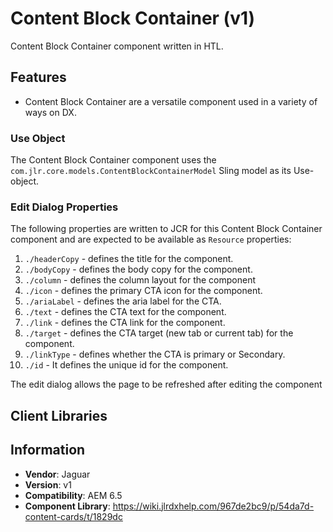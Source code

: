 <!-- Jaguar Component -->
Content Block Container (v1)
====
Content Block Container component written in HTL.

## Features

* Content Block Container are a versatile component used in a variety of ways on DX.

### Use Object
The Content Block Container component uses the `com.jlr.core.models.ContentBlockContainerModel` Sling model as its Use-object.

### Edit Dialog Properties
The following properties are written to JCR for this Content Block Container component and are expected to be available as `Resource` properties:

1. `./headerCopy` - defines the title for the component.
2. `./bodyCopy` - defines the body copy for the component.
3. `./column` - defines the column layout for the component
4. `./icon` - defines the primary CTA icon for the component.
5. `./ariaLabel` - defines the aria label for the CTA.
6. `./text` - defines the CTA text for the component.
7. `./link` - defines the CTA link for the component.
8. `./target` - defines the CTA target (new tab or current tab) for the component.
9. `./linkType` - defines whether the CTA is primary or Secondary.
10. `./id` - It defines the unique id for the component.


The edit dialog allows the page to be refreshed after editing the component

## Client Libraries


## Information
* **Vendor**: Jaguar
* **Version**: v1
* **Compatibility**: AEM 6.5
* **Component Library**: https://wiki.jlrdxhelp.com/967de2bc9/p/54da7d-content-cards/t/1829dc
